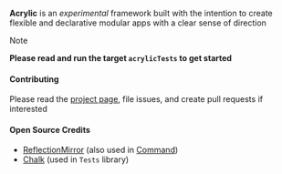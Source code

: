 **Acrylic** is an *experimental* framework built with the intention to create flexible and declarative modular apps with a clear sense of direction

> [!NOTE]
> **Please read and run the target `acrylicTests` to get started**

#### Contributing
Please read the [project page](https://github.com/users/acrlc/projects/1), file issues, and create pull requests if interested

#### Open Source Credits
- [ReflectionMirror](https://github.com/philipturner/swift-reflection-mirror) (also used in [Command](https://github.com/acrlc/command))
- [Chalk](https://github.com/mxcl/Chalk) (used in `Tests` library)
